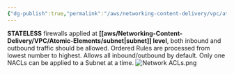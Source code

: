 ```yaml
---
{"dg-publish":true,"permalink":"/aws/networking-content-delivery/vpc/atomic-elements/network-acls/","title":"Network ACLs"}
---
```




**STATELESS** firewalls applied at **[[aws/Networking-Content-Delivery/VPC/Atomic-Elements/subnet\|subnet]] level**, both inbound and outbound traffic should be allowed.
Ordered Rules are processed from lowest number to highest.
Allows all inbound/outbound by default.
Only one NACLs can be applied to a Subnet at a time.
![Network ACLs.png](/img/user/aws/Networking-Content-Delivery/VPC/png/Atomic-Elements/Network%20ACLs.png)
